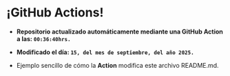 # ¡GitHub Actions!
* **Repositorio actualizado automáticamente mediante una GitHub Action a las: `00:36:40hrs.`**
* **Modificado el día: `15, del mes de septiembre, del año 2025.`**

* Ejemplo sencillo de cómo la **Action** modifica este archivo README.md.
